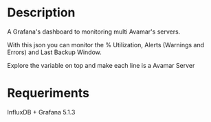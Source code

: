 # Description

A Grafana's dashboard to monitoring multi Avamar's servers.   

With this json you can monitor the % Utilization, Alerts (Warnings and Errors) and Last Backup Window.   

Explore the variable on top and make each line is a Avamar Server  

# Requeriments 
InfluxDB + Grafana 5.1.3
